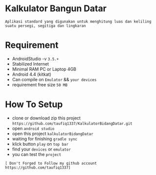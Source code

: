# Kalkulator Bangun Datar
    Aplikasi standard yang digunakan untuk menghitung luas dan keliling suatu persegi, segitiga dan lingkaran

# Requirement
 - AndroidStudio -v ```3.5.+```
 - Stabilized Internet
 - Minimal RAM PC or Laptop 4GB
 - Android 4.4 (kitkat)
 - Can compile on ```Emulator``` && ```your devices```
 - requirement free size ```50 MB```

# How To Setup
 - clone or download zip this project ```https://github.com/taufiq1337/KalkulatorBidangDatar.git```
 - open ```android studio```
 - open this project ```kalkulatorBidangDatar```
 - waiting for finishing ```gradle sync```
 - klick button ```play``` on ```top bar```
 - find your ```devices``` or ```emulator```
 - you can test the ```project```

```[ Don't Forged to Follow my github account https://github.com/taufiq1337]```
